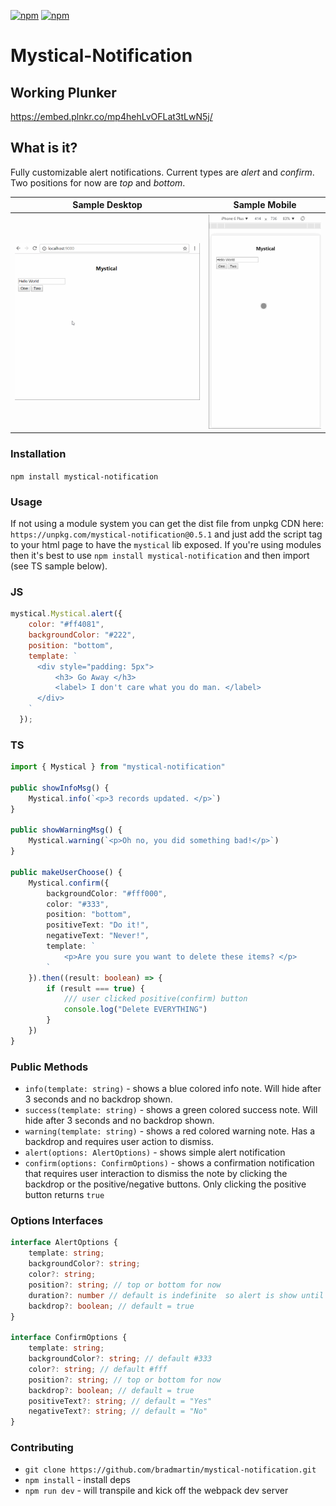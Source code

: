 [![npm](https://img.shields.io/npm/v/mystical-notification.svg)](https://www.npmjs.com/package/mystical-notification)
[![npm](https://img.shields.io/npm/dt/mystical-notification.svg?label=npm%20downloads)](https://www.npmjs.com/package/mystical-notification)
# Mystical-Notification

## Working Plunker
https://embed.plnkr.co/mp4hehLvOFLat3tLwN5j/

## What is it?
 Fully customizable alert notifications. Current types are *alert* and *confirm*. Two positions for now are *top* and *bottom*.



| Sample Desktop        | Sample Mobile
| ------------- |:-------------:|
| ![MysticalNotification](screens/mystical2.gif)     | ![MysticalMobile](screens/mystical.gif)



### Installation
`npm install mystical-notification`

### Usage
If not using a module system you can get the dist file from unpkg CDN here: `https://unpkg.com/mystical-notification@0.5.1` and just add the script tag to your html page to have the `mystical` lib exposed. If you're using modules then it's best to use `npm install mystical-notification` and then import (see TS sample below).

### JS
```js
mystical.Mystical.alert({
    color: "#ff4081",
    backgroundColor: "#222",
    position: "bottom",
    template: `
      <div style="padding: 5px">
          <h3> Go Away </h3>
          <label> I don't care what you do man. </label>
      </div>
    `
  });
```

### TS
```ts
import { Mystical } from "mystical-notification"

public showInfoMsg() {
    Mystical.info(`<p>3 records updated. </p>`)
}

public showWarningMsg() {
    Mystical.warning(`<p>Oh no, you did something bad!</p>`)
}

public makeUserChoose() {
    Mystical.confirm({
        backgroundColor: "#fff000",
        color: "#333",
        position: "bottom",
        positiveText: "Do it!",
        negativeText: "Never!",
        template: `
            <p>Are you sure you want to delete these items? </p>
        `
    }).then((result: boolean) => {
        if (result === true) {
            /// user clicked positive(confirm) button
            console.log("Delete EVERYTHING")
        }
    })
}
```

### Public Methods
- `info(template: string)` - shows a blue colored info note. Will hide after 3 seconds and no backdrop shown.
- `success(template: string)` - shows a green colored success note. Will hide after 3 seconds and no backdrop shown.
- `warning(template: string)` - shows a red colored warning note. Has a backdrop and requires user action to dismiss.
- `alert(options: AlertOptions)` - shows simple alert notification
- `confirm(options: ConfirmOptions)` - shows a confirmation notification that requires user interaction to dismiss the note by clicking the backdrop or the positive/negative buttons. Only clicking the positive button returns `true`


### Options Interfaces 
```ts
interface AlertOptions {
    template: string;
    backgroundColor?: string;
    color?: string;
    position?: string; // top or bottom for now
    duration?: number // default is indefinite  so alert is show until user action
    backdrop?: boolean; // default = true
}

interface ConfirmOptions {
    template: string;
    backgroundColor?: string; // default #333
    color?: string; // default #fff
    position?: string; // top or bottom for now
    backdrop?: boolean; // default = true
    positiveText?: string; // default = "Yes"
    negativeText?: string; // default = "No"
}
```
### Contributing
- `git clone https://github.com/bradmartin/mystical-notification.git`
- `npm install` - install deps
- `npm run dev` - will transpile and kick off the webpack dev server
